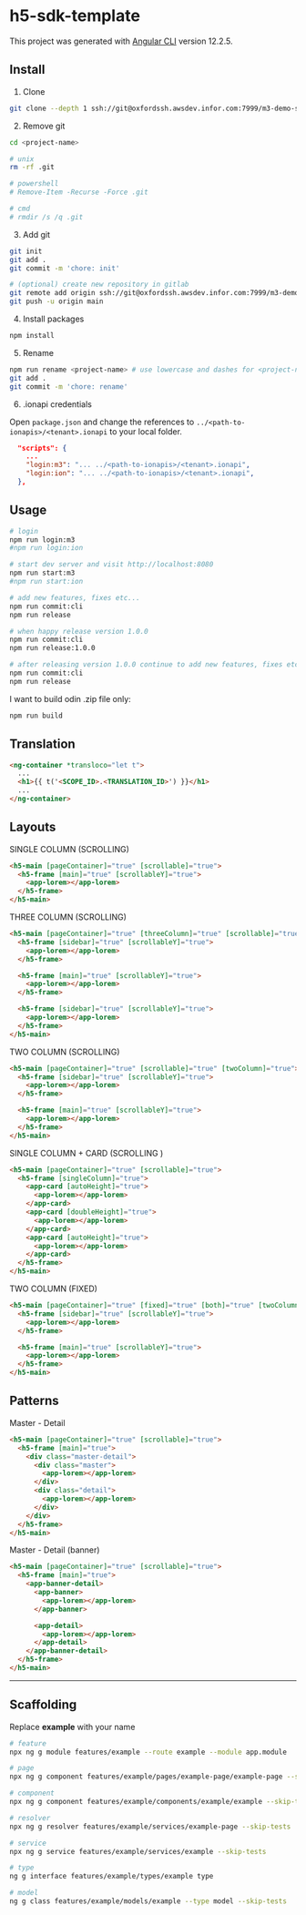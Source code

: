 # h5-sdk-template

This project was generated with [Angular CLI](https://github.com/angular/angular-cli) version 12.2.5.

## Install

1. Clone

```sh
git clone --depth 1 ssh://git@oxfordssh.awsdev.infor.com:7999/m3-demo-services/templates/h5-sdk/h5-sdk-template.git <project-name>
```

2. Remove git

```sh
cd <project-name>

# unix
rm -rf .git

# powershell
# Remove-Item -Recurse -Force .git

# cmd
# rmdir /s /q .git
```

3. Add git

```sh
git init
git add .
git commit -m 'chore: init'

# (optional) create new repository in gitlab
git remote add origin ssh://git@oxfordssh.awsdev.infor.com:7999/m3-demo-services/h5-sdk/<project-name>.git
git push -u origin main
```

4. Install packages

```sh
npm install
```

5. Rename

```sh
npm run rename <project-name> # use lowercase and dashes for <project-name>
git add .
git commit -m 'chore: rename'
```

6. .ionapi credentials

Open `package.json` and change the references to `../<path-to-ionapis>/<tenant>.ionapi` to your local folder.

```json
  "scripts": {
    ...
    "login:m3": "... ../<path-to-ionapis>/<tenant>.ionapi",
    "login:ion": "... ../<path-to-ionapis>/<tenant>.ionapi",
  },
```

## Usage

```sh
# login
npm run login:m3
#npm run login:ion

# start dev server and visit http://localhost:8080
npm run start:m3
#npm run start:ion
```

```sh
# add new features, fixes etc...
npm run commit:cli
npm run release

# when happy release version 1.0.0
npm run commit:cli
npm run release:1.0.0

# after releasing version 1.0.0 continue to add new features, fixes etc...
npm run commit:cli
npm run release
```

I want to build odin .zip file only:

```sh
npm run build
```

## Translation

```html
<ng-container *transloco="let t">
  ...
  <h1>{{ t('<SCOPE_ID>.<TRANSLATION_ID>') }}</h1>
  ...
</ng-container>
```

## Layouts

SINGLE COLUMN (SCROLLING)

```html
<h5-main [pageContainer]="true" [scrollable]="true">
  <h5-frame [main]="true" [scrollableY]="true">
    <app-lorem></app-lorem>
  </h5-frame>
</h5-main>
```

THREE COLUMN (SCROLLING)

```html
<h5-main [pageContainer]="true" [threeColumn]="true" [scrollable]="true">
  <h5-frame [sidebar]="true" [scrollableY]="true">
    <app-lorem></app-lorem>
  </h5-frame>

  <h5-frame [main]="true" [scrollableY]="true">
    <app-lorem></app-lorem>
  </h5-frame>

  <h5-frame [sidebar]="true" [scrollableY]="true">
    <app-lorem></app-lorem>
  </h5-frame>
</h5-main>
```

TWO COLUMN (SCROLLING)

```html
<h5-main [pageContainer]="true" [scrollable]="true" [twoColumn]="true">
  <h5-frame [sidebar]="true" [scrollableY]="true">
    <app-lorem></app-lorem>
  </h5-frame>

  <h5-frame [main]="true" [scrollableY]="true">
    <app-lorem></app-lorem>
  </h5-frame>
</h5-main>
```

SINGLE COLUMN + CARD (SCROLLING )

```html
<h5-main [pageContainer]="true" [scrollable]="true">
  <h5-frame [singleColumn]="true">
    <app-card [autoHeight]="true">
      <app-lorem></app-lorem>
    </app-card>
    <app-card [doubleHeight]="true">
      <app-lorem></app-lorem>
    </app-card>
    <app-card [autoHeight]="true">
      <app-lorem></app-lorem>
    </app-card>
  </h5-frame>
</h5-main>
```

TWO COLUMN (FIXED)

```html
<h5-main [pageContainer]="true" [fixed]="true" [both]="true" [twoColumn]="true">
  <h5-frame [sidebar]="true" [scrollableY]="true">
    <app-lorem></app-lorem>
  </h5-frame>

  <h5-frame [main]="true" [scrollableY]="true">
    <app-lorem></app-lorem>
  </h5-frame>
</h5-main>
```

## Patterns

Master - Detail

```html
<h5-main [pageContainer]="true" [scrollable]="true">
  <h5-frame [main]="true">
    <div class="master-detail">
      <div class="master">
        <app-lorem></app-lorem>
      </div>
      <div class="detail">
        <app-lorem></app-lorem>
      </div>
    </div>
  </h5-frame>
</h5-main>
```

Master - Detail (banner)

```html
<h5-main [pageContainer]="true" [scrollable]="true">
  <h5-frame [main]="true">
    <app-banner-detail>
      <app-banner>
        <app-lorem></app-lorem>
      </app-banner>

      <app-detail>
        <app-lorem></app-lorem>
      </app-detail>
    </app-banner-detail>
  </h5-frame>
</h5-main>
```

---

## Scaffolding

Replace **example** with your name

```sh
# feature
npx ng g module features/example --route example --module app.module

# page
npx ng g component features/example/pages/example-page/example-page --skip-tests

# component
npx ng g component features/example/components/example/example --skip-tests

# resolver
npx ng g resolver features/example/services/example-page --skip-tests

# service
npx ng g service features/example/services/example --skip-tests

# type
ng g interface features/example/types/example type

# model
ng g class features/example/models/example --type model --skip-tests
```
